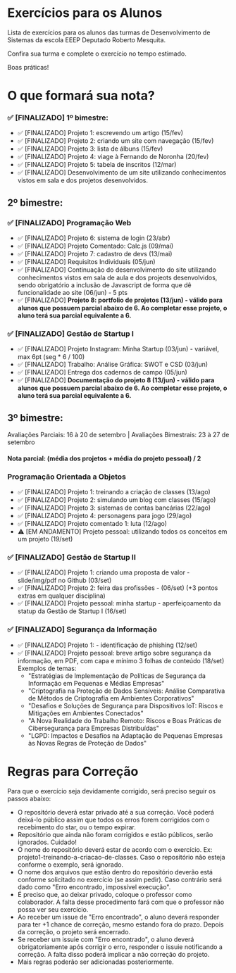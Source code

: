 # Exercícios para os Alunos
Lista de exercícios para os alunos das turmas de Desenvolvimento de Sistemas da escola EEEP Deputado Roberto Mesquita.

Confira sua turma e complete o exercício no tempo estimado.

Boas práticas!

# O que formará sua nota?
### ✅ [FINALIZADO] 1º bimestre:
- ✅ [FINALIZADO] Projeto 1: escrevendo um artigo (15/fev)
- ✅ [FINALIZADO] Projeto 2: criando um site com navegação (15/fev)
- ✅ [FINALIZADO] Projeto 3: lista de álbuns (15/fev)
- ✅ [FINALIZADO] Projeto 4: viage à Fernando de Noronha (20/fev)
- ✅ [FINALIZADO] Projeto 5: tabela de inscritos (12/mar)
- ✅ [FINALIZADO] Desenvolvimento de um site utilizando conhecimentos vistos em sala e dos projetos desenvolvidos.

## 2º bimestre:
### ✅ [FINALIZADO] Programação Web
- ✅ [FINALIZADO] Projeto 6: sistema de login (23/abr)
- ✅ [FINALIZADO] Projeto Comentado: Calc.js (09/mai)
- ✅ [FINALIZADO] Projeto 7: cadastro de devs (13/mai)
- ✅ [FINALIZADO] Requisitos Individuais (05/jun)
- ✅ [FINALIZADO] Continuação do desenvolvimento do site utilizando conhecimentos vistos em sala de aula e dos projeots desenvolvidos, sendo obrigatório a inclusão de Javascript de forma que dê funcionalidade ao site (06/jun) - 5 pts
- ✅ [FINALIZADO] <b>Projeto 8: portfolio de projetos (13/jun) - válido para alunos que possuem parcial abaixo de 6. Ao completar esse projeto, o aluno terá sua parcial equivalente a 6.</b>

### ✅ [FINALIZADO] Gestão de Startup I
- ✅ [FINALIZADO] Projeto Instagram: Minha Startup (03/jun) - variável, max 6pt (seg * 6 / 100)
- ✅ [FINALIZADO] Trabalho: Análise Gráfica: SWOT e CSD (03/jun)
- ✅ [FINALIZADO] Entrega dos cadernos de campo (05/jun)
- ✅ [FINALIZADO] <b>Documentação do projeto 8 (13/jun) - válido para alunos que possuem parcial abaixo de 6. Ao completar esse projeto, o aluno terá sua parcial equivalente a 6.</b>

## 3º bimestre:
Avaliações Parciais: 16 à 20 de setembro | Avaliações Bimestrais: 23 à 27 de setembro

#### Nota parcial: (média dos projetos + média do projeto pessoal) / 2

### Programação Orientada a Objetos
- ✅ [FINALIZADO] Projeto 1: treinando a criação de classes (13/ago)
- ✅ [FINALIZADO] Projeto 2: simulando um blog com classes (15/ago)
- ✅ [FINALIZADO] Projeto 3: sistemas de contas bancárias (22/ago)
- ✅ [FINALIZADO] Projeto 4: personagens para jogo (29/ago)
- ✅ [FINALIZADO] Projeto comentado 1: luta (12/ago)
- ⚠️ [EM ANDAMENTO] Projeto pessoal: utilizando todos os conceitos em um projeto (19/set)

### ✅ [FINALIZADO] Gestão de Startup II
- ✅ [FINALIZADO] Projeto 1: criando uma proposta de valor - slide/img/pdf no Github (03/set)
- ✅ [FINALIZADO] Projeto 2: feira das profissões - (06/set) (+3 pontos extras em qualquer disciplina)
- ✅ [FINALIZADO] Projeto pessoal: minha startup - aperfeiçoamento da statup da Gestão de Startup I (16/set)

### ✅ [FINALIZADO] Segurança da Informação
- ✅ [FINALIZADO] Projeto 1: - identificação de phishing (12/set)
- ✅ [FINALIZADO] Projeto pessoal: breve artigo sobre segurança da informação, em PDF, com capa e mínimo 3 folhas de conteúdo (18/set)
  Exemplos de temas:
  - "Estratégias de Implementação de Políticas de Segurança da Informação em Pequenas e Médias Empresas"
  - "Criptografia na Proteção de Dados Sensíveis: Análise Comparativa de Métodos de Criptografia em Ambientes Corporativos"
  - "Desafios e Soluções de Segurança para Dispositivos IoT: Riscos e Mitigações em Ambientes Conectados"
  - "A Nova Realidade do Trabalho Remoto: Riscos e Boas Práticas de Cibersegurança para Empresas Distribuídas"
  - "LGPD: Impactos e Desafios na Adaptação de Pequenas Empresas às Novas Regras de Proteção de Dados"

# Regras para Correção

Para que o exercício seja devidamente corrigido, será preciso seguir os passos abaixo:
- O repositório deverá estar privado até a sua correção. Você poderá deixá-lo público assim que todos os erros forem corrigidos com o recebimento do star, ou o tempo expirar.
- Repositório que ainda não foram corrigidos e estão públicos, serão ignorados. Cuidado!
- O nome do repositório deverá estar de acordo com o exercício. Ex: projeto1-treinando-a-criacao-de-classes. Caso o repositório não esteja conforme o exemplo, será ignorado.
- O nome dos arquivos que estão dentro do repositório deverão está conforme solicitado no exercício (se assim pedir). Caso contrário será dado como "Erro encontrado, impossível execução".
- É preciso que, ao deixar privado, coloque o professor como colaborador. A falta desse procedimento fará com que o professor não possa ver seu exercício.
- Ao receber um issue de "Erro encontrado", o aluno deverá responder para ter +1 chance de correção, mesmo estando fora do prazo. Depois da correção, o projeto será encerrado.
- Se receber um issuie com "Erro encontrado", o aluno deverá obrigatoriamente após corrigir o erro, responder o issuie notificando a correção. A falta disso poderá implicar a não correção do projeto.
- Mais regras poderão ser adicionadas posteriormente.

